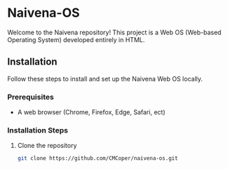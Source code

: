 # Naivena-OS

Welcome to the Naivena repository! This project is a Web OS (Web-based Operating System) developed entirely in HTML.

## Installation

Follow these steps to install and set up the Naivena Web OS locally.

### Prerequisites

- A web browser (Chrome, Firefox, Edge, Safari, ect)

### Installation Steps

1. Clone the repository
   ```bash
   git clone https://github.com/CMCoper/naivena-os.git
